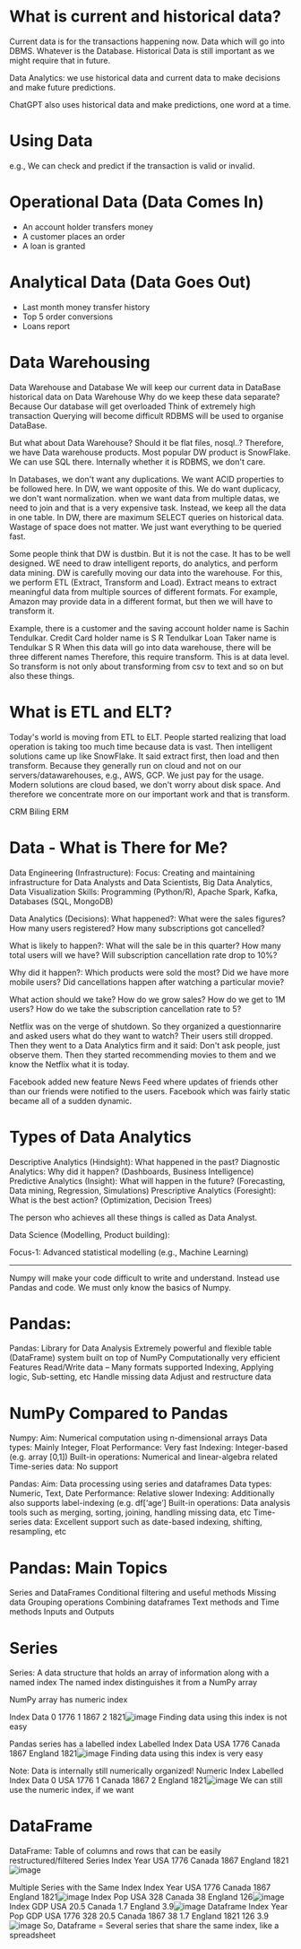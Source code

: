# What is current and historical data?

Current data is for the transactions happening now.
Data which will go into DBMS. Whatever is the Database.
Historical Data is still important as we might require that in future.

Data Analytics: we use historical data and current data to make decisions and make future predictions.

ChatGPT also uses historical data and make predictions, one word at a time.

# Using Data
e.g., We can check and predict if the transaction is valid or invalid.

# Operational Data (Data Comes In)

- An account holder transfers money
- A customer places an order
- A loan is granted

# Analytical Data (Data Goes Out)

- Last month money transfer history
- Top 5 order conversions
- Loans report

# Data Warehousing

Data Warehouse and Database
We will keep our current data in DataBase historical data on Data Warehouse
Why do we keep these data separate?
Because Our database will get overloaded
Think of extremely high transaction
Querying will become difficult
RDBMS will be used to organise DataBase.

But what about Data Warehouse?
Should it be flat files, nosql..?
Therefore, we have Data warehouse products.
Most popular DW product is SnowFlake.
We can use SQL there.
Internally whether it is RDBMS, we don't care.

In Databases, we don't want any duplications.
We want ACID properties to be followed here.
In DW, we want opposite of this.
We do want duplicacy, we don't want normalization.
when we want data from multiple datas, we need to join and that is a very expensive task.
Instead, we keep all the data in one table.
In DW, there are maximum SELECT queries on historical data.
Wastage of space does not matter.
We just want everything to be queried fast.

Some people think that DW is dustbin.
But it is not the case.
It has to be well designed.
WE need to draw intelligent reports, do analytics, and perform data mining.
DW is carefully moving our data into the warehouse.
For this, we perform ETL (Extract, Transform and Load).
Extract means to extract meaningful data from multiple sources of different formats.
For example, Amazon may provide data in a different format, but then we will have to transform it.

Example, there is a customer and the saving account holder name is Sachin Tendulkar.
Credit Card holder name is S R Tendulkar
Loan Taker name is Tendulkar S R
When this data will go into data warehouse, there will be three different names
Therefore, this require transform.
This is at data level.
So transform is not only about transforming from csv to text and so on but also these things.

# What is ETL and ELT?
Today's world is moving from ETL to ELT.
People started realizing that load operation is taking too much time because data is vast.
Then intelligent solutions came up like SnowFlake.
It said extract first, then load and then transform.
Because they generally run on cloud and not on our servers/datawarehouses, e.g., AWS, GCP.
We just pay for the usage.
Modern solutions are cloud based, we don't worry about disk space.
And therefore we concentrate more on our important work and that is transform.

CRM
Biling
ERM

# Data - What is There for Me?

Data Engineering (Infrastructure):
Focus: Creating and maintaining infrastructure for Data Analysts and Data Scientists, Big Data Analytics, Data Visualization
Skills: Programming (Python/R), Apache Spark, Kafka, Databases (SQL, MongoDB)

Data Analytics (Decisions):
What happened?:
What were the sales figures?
How many users registered?
How many subscriptions got cancelled?

What is likely to happen?:
What will the sale be in this quarter?
How many total users will we have?
Will subscription cancellation rate drop to 10%?

Why did it happen?:
Which products were sold the most?
Did we have more mobile users?
Did cancellations happen after watching a particular movie?

What action should we take?
How do we grow sales?
How do we get to 1M users?
How do we take the subscription cancellation rate to 5?

Netflix was on the verge of shutdown.
So they organized a questionnarire and asked users what do they want to watch?
Their users still dropped.
Then they went to a Data Analytics firm and it said:
Don't ask people, just observe them.
Then they started recommending movies to them and we know the Netflix what it is today.

Facebook added new feature News Feed where updates of friends other than our friends were notified to the users.
Facebook which was fairly static became all of a sudden dynamic.

# Types of Data Analytics

Descriptive Analytics (Hindsight): What happened in the past?
Diagnostic Analytics: Why did it happen? (Dashboards, Business Intelligence)
Predictive Analytics (Insight): What will happen in the future? (Forecasting, Data mining, Regression, Simulations)
Prescriptive Analytics (Foresight): What is the best action? (Optimization, Decision Trees)

The person who achieves all these things is called as Data Analyst.

Data Science (Modelling, Product building):

Focus-1: Advanced statistical modelling (e.g., Machine Learning)

-------------------------------------------------------------------------------------

Numpy will make your code difficult to write and understand.
Instead use Pandas and code. We must only know the basics of Numpy.

# Pandas:
Pandas: Library for Data Analysis
Extremely powerful and flexible table (DataFrame) system built on top of NumPy
Computationally very efficient
Features
Read/Write data – Many formats supported
Indexing, Applying logic, Sub-setting, etc
Handle missing data
Adjust and restructure data

# NumPy Compared to Pandas

Numpy:
Aim: Numerical computation using n-dimensional arrays
Data types: Mainly Integer, Float
Performance: Very fast
Indexing: Integer-based (e.g. array [0,1]) 
Built-in operations: Numerical and linear-algebra related
Time-series data: No support

Pandas:
Aim: Data processing using series and dataframes
Data types: Numeric, Text, Date
Performance: Relative slower
Indexing: Additionally also supports label-indexing (e.g. df[‘age’]
Built-in operations: Data analysis tools such as merging, sorting, joining, handling missing data, etc
Time-series data: Excellent support such as date-based indexing, shifting, resampling, etc

# Pandas: Main Topics

Series and DataFrames
Conditional filtering and useful methods
Missing data
Grouping operations
Combining dataframes
Text methods and Time methods
Inputs and Outputs

# Series

Series: A data structure that holds an array of information along with a named index
The named index distinguishes it from a NumPy array

NumPy array has numeric index

Index	Data
0	1776
1	1867
2	1821![image](https://github.com/user-attachments/assets/66499689-a2dc-4646-b66d-ff8c5731f1fe)
Finding data using this index is not easy

Pandas series has a labelled index
Labelled Index	Data
USA	1776
Canada	1867
England	1821![image](https://github.com/user-attachments/assets/6a4f62ff-bf9e-4bd5-b7b9-c998d682cf1f)
Finding data using this index is very easy

Note: Data is internally still numerically organized!
Numeric Index	Labelled Index	Data
0	USA	1776
1	Canada	1867
2	England	1821![image](https://github.com/user-attachments/assets/088670c0-59fb-4d0d-8e88-ac936f2d8c89)
We can still use the numeric index, if we want

# DataFrame

DataFrame: Table of columns and rows that can be easily restructured/filtered
Series
Index	Year
USA	1776
Canada	1867
England	1821![image](https://github.com/user-attachments/assets/8e197680-6285-4e28-a8fd-ec1e43244509)

Multiple Series with the Same Index
Index	Year
USA	1776
Canada	1867
England	1821![image](https://github.com/user-attachments/assets/5f607abe-17d5-4f1d-8a83-9506bc3fe23d)
Index	Pop
USA	328
Canada	38
England	126![image](https://github.com/user-attachments/assets/16d52b28-1839-4e23-b699-63db39e0dc01)
Index	GDP
USA	20.5
Canada	1.7
England	3.9![image](https://github.com/user-attachments/assets/584cf1ab-c286-4649-9c26-eb793a700b05)
Dataframe
Index	Year	Pop	GDP
USA	1776	328	20.5
Canada	1867	38	1.7
England	1821	126	3.9![image](https://github.com/user-attachments/assets/ac50d367-841d-41d2-a87b-0e65faa02f9f)
So, Dataframe = Several series that share the same index, like a spreadsheet
